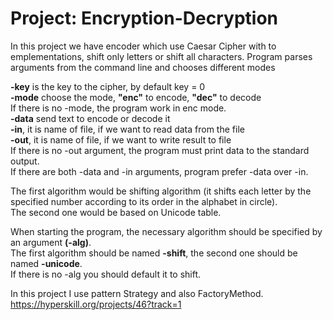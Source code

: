   # Project: Encryption-Decryption
  In this project we have encoder which use Caesar Cipher with to emplementations, shift only letters or shift all characters.
  Program parses arguments from the command line and chooses different modes
  
**-key** is the key to the cipher, by default key = 0  
**-mode** choose the mode, **"enc"** to encode, **"dec"** to decode  
If there is no -mode, the program work in enc mode.  
**-data** send text to encode or decode it  
**-in**, it is name of file, if we want to read data from the file  
**-out**, it is name of file, if we want to write result to file  
If there is no -out argument, the program must print data to the standard output.  
If there are both -data and -in arguments, program prefer -data over -in.  
  
  
The first algorithm would be shifting algorithm (it shifts each letter by the specified number according to its order in the alphabet in circle).  
The second one would be based on Unicode table.
  
When starting the program, the necessary algorithm should be specified by an argument **(-alg)**.   
The first algorithm should be named **-shift**, the second one should be named **-unicode**.  
If there is no -alg you should default it to shift.
  

  In this project I use pattern Strategy and also FactoryMethod.  
  https://hyperskill.org/projects/46?track=1
